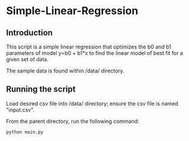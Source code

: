 # Simple-Linear-Regression

## Introduction
This script is a simple linear regression that optimizes the b0 and b1 parameters of model y=b0 + b1*x to find the linear model of best fit for a given set of data.

The sample data is found within /data/ directory. 

## Running the script
Load desired csv file into /data/ directory; ensure the csv file is named "input.csv". 

From the parent directory, run the following command:

	python main.py